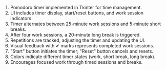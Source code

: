 1. Pomodoro timer implemented in Tkinter for time management.
2. UI includes timer display, start/reset buttons, and work session indicators.
3. Timer alternates between 25-minute work sessions and 5-minute short breaks.
4. After four work sessions, a 20-minute long break is triggered.
5. Repetitions are tracked, adjusting the timer and updating the UI.
6. Visual feedback with ✔ marks represents completed work sessions.
7. "Start" button initiates the timer; "Reset" button cancels and resets.
8. Colors indicate different timer states (work, short break, long break).
9. Encourages focused work through timed sessions and breaks.
